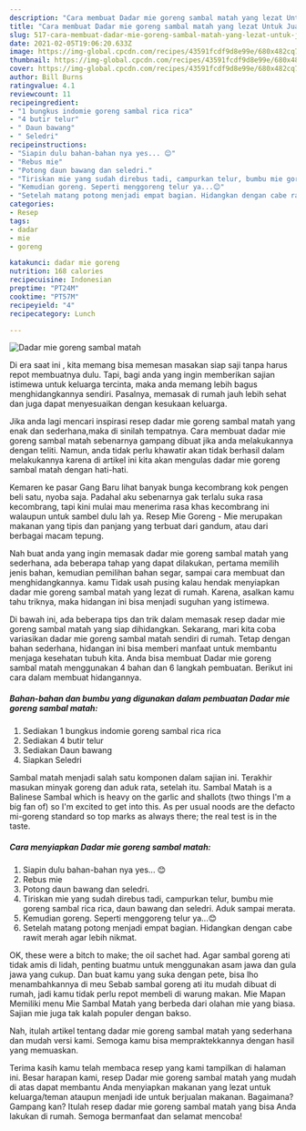 ```yaml
---
description: "Cara membuat Dadar mie goreng sambal matah yang lezat Untuk Jualan"
title: "Cara membuat Dadar mie goreng sambal matah yang lezat Untuk Jualan"
slug: 517-cara-membuat-dadar-mie-goreng-sambal-matah-yang-lezat-untuk-jualan
date: 2021-02-05T19:06:20.633Z
image: https://img-global.cpcdn.com/recipes/43591fcdf9d8e99e/680x482cq70/dadar-mie-goreng-sambal-matah-foto-resep-utama.jpg
thumbnail: https://img-global.cpcdn.com/recipes/43591fcdf9d8e99e/680x482cq70/dadar-mie-goreng-sambal-matah-foto-resep-utama.jpg
cover: https://img-global.cpcdn.com/recipes/43591fcdf9d8e99e/680x482cq70/dadar-mie-goreng-sambal-matah-foto-resep-utama.jpg
author: Bill Burns
ratingvalue: 4.1
reviewcount: 11
recipeingredient:
- "1 bungkus indomie goreng sambal rica rica"
- "4 butir telur"
- " Daun bawang"
- " Seledri"
recipeinstructions:
- "Siapin dulu bahan-bahan nya yes... 😊"
- "Rebus mie"
- "Potong daun bawang dan seledri."
- "Tiriskan mie yang sudah direbus tadi, campurkan telur, bumbu mie goreng sambal rica rica, daun bawang dan seledri. Aduk sampai merata."
- "Kemudian goreng. Seperti menggoreng telur ya...😊"
- "Setelah matang potong menjadi empat bagian. Hidangkan dengan cabe rawit merah agar lebih nikmat."
categories:
- Resep
tags:
- dadar
- mie
- goreng

katakunci: dadar mie goreng 
nutrition: 168 calories
recipecuisine: Indonesian
preptime: "PT24M"
cooktime: "PT57M"
recipeyield: "4"
recipecategory: Lunch

---
```



![Dadar mie goreng sambal matah](https://img-global.cpcdn.com/recipes/43591fcdf9d8e99e/680x482cq70/dadar-mie-goreng-sambal-matah-foto-resep-utama.jpg)

Di era  saat ini , kita memang bisa memesan masakan siap saji tanpa harus repot membuatnya dulu. Tapi, bagi anda yang ingin memberikan sajian istimewa untuk keluarga tercinta, maka anda memang lebih bagus menghidangkannya sendiri. Pasalnya, memasak di rumah jauh lebih sehat dan juga dapat menyesuaikan dengan kesukaan keluarga.

Jika anda lagi mencari inspirasi resep dadar mie goreng sambal matah yang enak dan sederhana,maka di sinilah tempatnya. Cara membuat dadar mie goreng sambal matah  sebenarnya gampang dibuat jika anda melakukannya dengan teliti. Namun, anda tidak perlu khawatir akan tidak berhasil dalam melakukannya 
karena di artikel ini kita akan mengulas dadar mie goreng sambal matah dengan hati-hati.  

Kemaren ke pasar Gang Baru lihat banyak bunga kecombrang kok pengen beli satu, nyoba saja. Padahal aku sebenarnya gak terlalu suka rasa kecombrang, tapi kini mulai mau menerima rasa khas kecombrang ini walaupun untuk sambel dulu lah ya. Resep Mie Goreng - Mie merupakan makanan yang tipis dan panjang yang terbuat dari gandum, atau dari berbagai macam tepung.

Nah buat anda yang ingin memasak dadar mie goreng sambal matah yang sederhana, ada beberapa tahap yang dapat dilakukan, pertama memilih jenis bahan, kemudian pemilihan bahan segar, sampai cara membuat dan menghidangkannya. kamu Tidak usah pusing kalau hendak menyiapkan dadar mie goreng sambal matah yang lezat di rumah. Karena, asalkan kamu  tahu triknya, maka hidangan ini bisa menjadi suguhan yang istimewa.

Di bawah ini, ada beberapa tips dan trik dalam memasak resep dadar mie goreng sambal matah yang siap dihidangkan. Sekarang, mari kita coba variasikan dadar mie goreng sambal matah sendiri di rumah. Tetap dengan bahan sederhana, hidangan ini bisa memberi manfaat untuk membantu menjaga kesehatan tubuh kita. Anda bisa membuat Dadar mie goreng sambal matah menggunakan 4 bahan dan 6 langkah pembuatan. Berikut ini cara dalam membuat hidangannya.

<!--inarticleads1-->

##### Bahan-bahan dan bumbu yang digunakan dalam pembuatan Dadar mie goreng sambal matah:

1. Sediakan 1 bungkus indomie goreng sambal rica rica
1. Sediakan 4 butir telur
1. Sediakan  Daun bawang
1. Siapkan  Seledri


Sambal matah menjadi salah satu komponen dalam sajian ini. Terakhir masukan minyak goreng dan aduk rata, setelah itu. Sambal Matah is a Balinese Sambal which is heavy on the garlic and shallots (two things I&#39;m a big fan of) so I&#39;m excited to get into this. As per usual noods are the defacto mi-goreng standard so top marks as always there; the real test is in the taste. 

<!--inarticleads2-->

##### Cara menyiapkan Dadar mie goreng sambal matah:

1. Siapin dulu bahan-bahan nya yes... 😊
1. Rebus mie
1. Potong daun bawang dan seledri.
1. Tiriskan mie yang sudah direbus tadi, campurkan telur, bumbu mie goreng sambal rica rica, daun bawang dan seledri. Aduk sampai merata.
1. Kemudian goreng. Seperti menggoreng telur ya...😊
1. Setelah matang potong menjadi empat bagian. Hidangkan dengan cabe rawit merah agar lebih nikmat.


OK, these were a bitch to make; the oil sachet had. Agar sambal goreng ati tidak amis di lidah, penting buatmu untuk menggunakan asam jawa dan gula jawa yang cukup. Dan buat kamu yang suka dengan pete, bisa lho menambahkannya di meu Sebab sambal goreng ati itu mudah dibuat di rumah, jadi kamu tidak perlu repot membeli di warung makan. Mie Mapan Memiliki menu Mie Sambal Matah yang berbeda dari olahan mie yang biasa. Sajian mie juga tak kalah populer dengan bakso. 

Nah, itulah artikel tentang  dadar mie goreng sambal matah  yang sederhana dan mudah versi kami. Semoga kamu bisa mempraktekkannya dengan hasil yang memuaskan. 

Terima kasih kamu telah membaca resep yang kami tampilkan di halaman ini. Besar harapan kami, resep  Dadar mie goreng sambal matah yang mudah di atas dapat membantu Anda menyiapkan makanan yang lezat untuk keluarga/teman ataupun menjadi ide untuk berjualan makanan. Bagaimana? Gampang kan? Itulah resep dadar mie goreng sambal matah yang bisa Anda lakukan di rumah. Semoga bermanfaat dan selamat mencoba!

